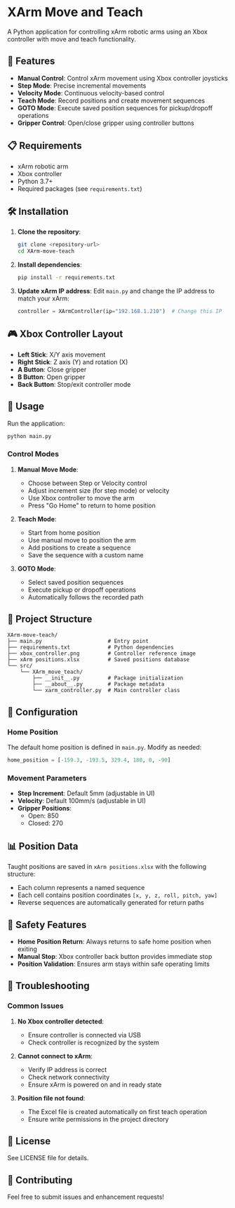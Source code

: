 # XArm Move and Teach

A Python application for controlling xArm robotic arms using an Xbox controller with move and teach functionality.

## 🚀 Features

- **Manual Control**: Control xArm movement using Xbox controller joysticks
- **Step Mode**: Precise incremental movements
- **Velocity Mode**: Continuous velocity-based control
- **Teach Mode**: Record positions and create movement sequences
- **GOTO Mode**: Execute saved position sequences for pickup/dropoff operations
- **Gripper Control**: Open/close gripper using controller buttons

## 📋 Requirements

- xArm robotic arm
- Xbox controller
- Python 3.7+
- Required packages (see `requirements.txt`)

## 🛠️ Installation

1. **Clone the repository**:
   ```bash
   git clone <repository-url>
   cd XArm-move-teach
   ```

2. **Install dependencies**:
   ```bash
   pip install -r requirements.txt
   ```

3. **Update xArm IP address**:
   Edit `main.py` and change the IP address to match your xArm:
   ```python
   controller = XArmController(ip="192.168.1.210")  # Change this IP
   ```

## 🎮 Xbox Controller Layout

- **Left Stick**: X/Y axis movement
- **Right Stick**: Z axis (Y) and rotation (X) 
- **A Button**: Close gripper
- **B Button**: Open gripper
- **Back Button**: Stop/exit controller mode

## 🚀 Usage

Run the application:
```bash
python main.py
```

### Control Modes

1. **Manual Move Mode**:
   - Choose between Step or Velocity control
   - Adjust increment size (for step mode) or velocity
   - Use Xbox controller to move the arm
   - Press "Go Home" to return to home position

2. **Teach Mode**:
   - Start from home position
   - Use manual move to position the arm
   - Add positions to create a sequence
   - Save the sequence with a custom name

3. **GOTO Mode**:
   - Select saved position sequences
   - Execute pickup or dropoff operations
   - Automatically follows the recorded path

## 📁 Project Structure

```
XArm-move-teach/
├── main.py                     # Entry point
├── requirements.txt            # Python dependencies
├── xbox_controller.png         # Controller reference image
├── xArm positions.xlsx         # Saved positions database
└── src/
    └── XArm_move_teach/
        ├── __init__.py         # Package initialization
        ├── __about__.py        # Package metadata
        └── xarm_controller.py  # Main controller class
```

## 🎯 Configuration

### Home Position
The default home position is defined in `main.py`. Modify as needed:
```python
home_position = [-159.3, -193.5, 329.4, 180, 0, -90]
```

### Movement Parameters
- **Step Increment**: Default 5mm (adjustable in UI)
- **Velocity**: Default 100mm/s (adjustable in UI)
- **Gripper Positions**: 
  - Open: 850
  - Closed: 270

## 📊 Position Data

Taught positions are saved in `xArm positions.xlsx` with the following structure:
- Each column represents a named sequence
- Each cell contains position coordinates `[x, y, z, roll, pitch, yaw]`
- Reverse sequences are automatically generated for return paths

## 🔧 Safety Features

- **Home Position Return**: Always returns to safe home position when exiting
- **Manual Stop**: Xbox controller back button provides immediate stop
- **Position Validation**: Ensures arm stays within safe operating limits

## 🐛 Troubleshooting

### Common Issues

1. **No Xbox controller detected**:
   - Ensure controller is connected via USB
   - Check controller is recognized by the system

2. **Cannot connect to xArm**:
   - Verify IP address is correct
   - Check network connectivity
   - Ensure xArm is powered on and in ready state

3. **Position file not found**:
   - The Excel file is created automatically on first teach operation
   - Ensure write permissions in the project directory

## 📝 License

See LICENSE file for details.

## 🤝 Contributing

Feel free to submit issues and enhancement requests!
